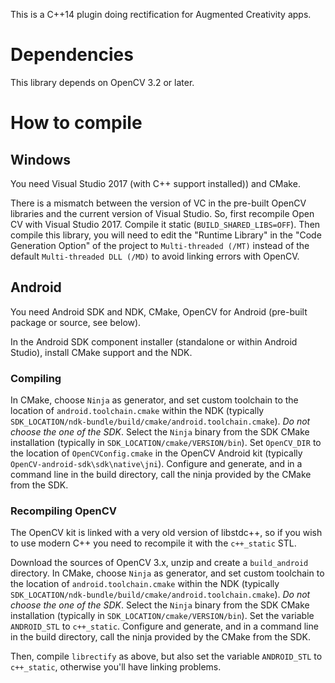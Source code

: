 This is a C++14 plugin doing rectification for Augmented Creativity apps.

# Dependencies

This library depends on OpenCV 3.2 or later.

# How to compile

## Windows

You need Visual Studio 2017 (with C++ support installed)) and CMake.

There is a mismatch between the version of VC in the pre-built OpenCV libraries and the current version of Visual Studio.
So, first recompile Open CV with Visual Studio 2017.
Compile it static (`BUILD_SHARED_LIBS=OFF`).
Then compile this library, you will need to edit the "Runtime Library" in the "Code Generation Option" of the project to `Multi-threaded (/MT)` instead of the default `Multi-threaded DLL (/MD)` to avoid linking errors with OpenCV.

## Android

You need Android SDK and NDK, CMake, OpenCV for Android (pre-built package or source, see below).

In the Android SDK component installer (standalone or within Android Studio), install CMake support and the NDK.

### Compiling

In CMake, choose `Ninja` as generator, and set custom toolchain to the location of `android.toolchain.cmake` within the NDK (typically `SDK_LOCATION/ndk-bundle/build/cmake/android.toolchain.cmake`). *Do not choose the one of the SDK*.
Select the `Ninja` binary from the SDK CMake installation (typically in `SDK_LOCATION/cmake/VERSION/bin`).
Set `OpenCV_DIR` to the location of `OpenCVConfig.cmake` in the OpenCV Android kit (typically `OpenCV-android-sdk\sdk\native\jni`).
Configure and generate, and in a command line in the build directory, call the ninja provided by the CMake from the SDK.

### Recompiling OpenCV

The OpenCV kit is linked with a very old version of libstdc++, so if you wish to use modern C++ you need to recompile it with the `c++_static` STL.

Download the sources of OpenCV 3.x, unzip and create a `build_android` directory.
In CMake, choose `Ninja` as generator, and set custom toolchain to the location of `android.toolchain.cmake` within the NDK (typically `SDK_LOCATION/ndk-bundle/build/cmake/android.toolchain.cmake`). *Do not choose the one of the SDK*.
Select the `Ninja` binary from the SDK CMake installation (typically in `SDK_LOCATION/cmake/VERSION/bin`).
Set the variable `ANDROID_STL` to `c++_static`.
Configure and generate, and in a command line in the build directory, call the ninja provided by the CMake from the SDK.

Then, compile `librectify` as above, but also set the variable `ANDROID_STL` to `c++_static`, otherwise you'll have linking problems.
